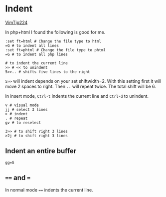 # Indent

[VimTip224](http://vim.wikia.com/wiki/VimTip224)

In php+html I found the following is good for me.

    :set ft=html # Change the file type to html
    =G # to indent all lines 
    :set ft=phtml # Change the file type to phtml
    =G # to indent all php lines

    # to indent the current line
    >> # << to unindent
    5>>.. # shifts five lines to the right 

`5>>` will indent depends on your set shiftwidth=2. With this setting first it will move 2 spaces to right. 
Then `..` will repeat twice. The total shift will be 6.

In insert mode, `Ctrl-t` indents the current line and `Ctrl-d` to unindent.

    v # visual mode
    jj # select 3 lines
    > # indent
    . # repeat
    gv # to reselect

    3>> # to shift right 3 lines
    >2j # to shift right 3 lines

## Indent an entire buffer

    gg=G

## `==` and `=`

In normal mode `==` indents the current line. 

